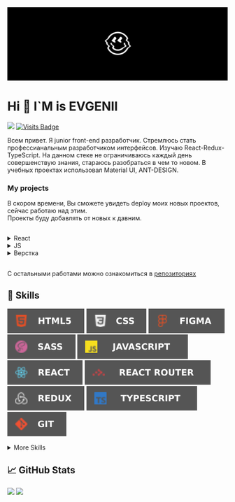 <img src='./githeader.jpg' />


<h1 > Hi 👋 I`M is EVGENII </h1>

<img src='https://www.codewars.com/users/EvgeniiLapotko/badges/micro' />         [![Visits Badge](https://badges.pufler.dev/visits/EvgeniiLapotko/EvgeniiLapotko)](https://github.com/EvgeniiLapotko)

Всем привет. Я junior front-end разработчик. 
Стремлюсь стать профессианальным разработчиком интерфейсов.
Изучаю React-Redux-TypeScript. На данном стеке не ограничиваюсь каждый день совершенствую знания, стараюсь разобраться в чем то новом.
В учебных проектах использовал Material UI, ANT-DESIGN.

<h3> My projects </h3>
В скором времени, Вы сможете увидеть deploy моих новых проектов, сейчас работаю над этим.
<br />
Проекты буду добавлять от новых к давним.
<br />

<h2></h2>

<details>
<summary>React</summary>
  
  * App для поска книг с GoogleBookApi <a href='https://evgeniilapotko.github.io/googleBooks/'>демо</a> | <a href='https://github.com/EvgeniiLapotko/googleBooks'>код</a>
  * App для заказа Пиццы <a href='https://evgeniilapotko.github.io/React-Pizzas/'>демо</a> | <a href='https://github.com/EvgeniiLapotko/React-Pizzas'>код</a> 
  * Учебный проект(без серверной части DB - mockApi) React-Chat <a href='https://evgeniilapotko.github.io/React-Chat/'>демо</a> | <a href='https://github.com/EvgeniiLapotko/React-Chat'>код</a> 
  * App для поска коктелей с thecocktaildbAPI <a href='https://evgeniilapotko.github.io/CoctailsDB/'>демо</a> | <a href='https://github.com/EvgeniiLapotko/CoctailsDB'>код</a>
  * App генератор цвета <a href='https://evgeniilapotko.github.io/ColorGenerator/'>демо</a> | <a href='https://github.com/EvgeniiLapotko/ColorGenerator'>код</a>
</details>


<details>
 
  <summary> JS </summary>
  
  * <details>
    <summary>16 заданий JS <a href='https://github.com/EvgeniiLapotko/40Project-Js'>код</a></summary>
          
    * random background <a href='https://evgeniilapotko.github.io/40Project-Js/task1-bgrandom/index.html'>демо</a>
    * counter <a href='https://evgeniilapotko.github.io/40Project-Js/task2-counter/index.html'>демо</a>
    * userCart <a href='https://evgeniilapotko.github.io/40Project-Js/task3-userCart/index.html'>демо</a>
    * tabs questions <a href='https://evgeniilapotko.github.io/40Project-Js/task6-question/index.html'>демо</a>
    * tabs filterMenu <a href='https://evgeniilapotko.github.io/40Project-Js/task7-filterMenu/index.html'>демо</a>
    * video background  <a href='https://evgeniilapotko.github.io/40Project-Js/task8-videoBG/index.html'>демо</a>
    * tabs <a href='https://evgeniilapotko.github.io/40Project-Js/task10-tabs/index.html'>демо</a>
    * backTimer <a href='https://evgeniilapotko.github.io/40Project-Js/task11-backTimer/index.html'>демо</a>
    * generateText <a href='https://evgeniilapotko.github.io/40Project-Js/task12-generateText/index.html'>демо</a>
    * slider <a href='https://evgeniilapotko.github.io/40Project-Js/task14-slider/index.html'>демо</a>
    * RockPaperScissors <a href='https://evgeniilapotko.github.io/40Project-Js/task15-RockPaperScissors/index.html'>демо</a>
    * SimonGame <a href='https://evgeniilapotko.github.io/40Project-Js/task16-SimonGame/index.html'>демо</a>
    * memoryGame <a href='https://evgeniilapotko.github.io/40Project-Js/task19-memoryGame/index.html'>демо</a>
    * whackGame <a href='https://evgeniilapotko.github.io/40Project-Js/task20-whackGame/index.html'>демо</a>
    * darkTheme <a href='https://evgeniilapotko.github.io/40Project-Js/task22-darkTheme/index.html'>демо</a>
    * boxShadowGenerator <a href='https://evgeniilapotko.github.io/40Project-Js/task23-boxShadowGenerator/index.html'>демо</a>
    
    </details>
   
  
    
  
  * Мини рисовалка <a href='https://evgeniilapotko.github.io/paint-js/'>демо</a> | <a href='https://github.com/EvgeniiLapotko/paint-js'>код</a>
  * Копия расширения momentum <a href='https://evgeniilapotko.github.io/momentum-todo-js/'>демо</a> | <a href='https://github.com/EvgeniiLapotko/momentum-todo-js'>код</a>
</details>

  
<details>
  
<summary>Верстка </summary>
  
  * <details>
    
    <summary>Верстка интернет магазина <a href='https://github.com/EvgeniiLapotko/moderno'>код</a></summary>
    
    
    
    * <a href='https://evgeniilapotko.github.io/moderno//app/index.html'>Главная</a> 
    * <a href='https://evgeniilapotko.github.io/moderno//app/about.html'>О нас</a> 
    * <a href='https://evgeniilapotko.github.io/moderno//app/contact.html'>Контакты</a> 
    * <a href='https://evgeniilapotko.github.io/moderno//app/page404.html'>404</a> 
    * <a href='https://evgeniilapotko.github.io/moderno//app/profile.html'>Профиль</a> 
    * <a href='https://evgeniilapotko.github.io/moderno//app/products-details.html'>Продукт</a> 
    * <a href='https://evgeniilapotko.github.io/moderno//app/settings.html'>Настройка</a> 
    * <a href='https://evgeniilapotko.github.io/moderno//app/upload.html'>Обновить тему</a> 
    * <a href='https://evgeniilapotko.github.io/moderno//app/withdraw.html'>Инфо</a> 
  
    </details>
  
  * Верстка лединга home-stroy <a href='https://evgeniilapotko.github.io/home-stroy/dist/index.html'>демо</a> | <a href='https://github.com/EvgeniiLapotko/home-stroy'>код</a>
  * Верстка лединга химчистка мебели <a href='https://evgeniilapotko.github.io/cleaning/dist/index.html'>демо</a> | <a href='https://github.com/EvgeniiLapotko/cleaning'>код</a>
  * Верстка лединга строительной компании <a href='https://evgeniilapotko.github.io/blitz_Estate/dist/index.html'>демо</a> | <a href='https://github.com/EvgeniiLapotko/blitz_Estate'>код</a>
  * Верстка лединга go-surf <a href='https://evgeniilapotko.github.io/surf/dist/index.html'>демо</a> | <a href='https://github.com/EvgeniiLapotko/surf'>код</a>
  * Верстка лединга mavic <a href='https://evgeniilapotko.github.io/mavic/app/index.html'>демо</a> | <a href='https://github.com/EvgeniiLapotko/mavic'>код</a>
  * Верстка лединга <a href='https://evgeniilapotko.github.io/BisLite-2-project/'>демо</a> | <a href='https://github.com/EvgeniiLapotko/BisLite-2-project'>код</a>
</details>

<h2></h2>
C остальными работами можно ознакомиться в <a href='https://github.com/EvgeniiLapotko?tab=repositories'>репозиториях</a> <br />


<h2>💼 Skills</h2>

![alt-текст](./html.svg )
![alt-текст](./css.svg )
![alt-текст](./figma.svg )
![alt-текст](./scss.svg )
![alt-текст](./js.svg )
![alt-текст](./react.svg )
![alt-текст](./rrouter.svg )
![alt-текст](./redux.svg )
![alt-текст](./ts.svg )
![alt-текст](./git.svg )

<details>
<summary>More Skills</summary>
  
 </details>

<h2>📈 GitHub Stats</h2>



<img align="center" src='https://github-readme-stats.vercel.app/api?username=EvgeniiLapotko&show_icons=true&line_height=27&css&title_color=ffffff&text_color=c9cacc&icon_color=4AB197&bg_color=1A2B34&border_radius=20&hide=issues' />

<img align="center" src='https://github-readme-stats.vercel.app/api/top-langs/?username=EvgeniiLapotko&layout=compact&css&title_color=ffffff&text_color=c9cacc&icon_color=4AB197&bg_color=1A2B34&border_radius=20&card_width=450'/>



<!--
**EvgeniiLapotko/EvgeniiLapotko** is a ✨ _special_ ✨ repository because its `README.md` (this file) appears on your GitHub profile.

Here are some ideas to get you started:

- 🔭 I’m currently working on ...
- 🌱 I’m currently learning ...
- 👯 I’m looking to collaborate on ...
- 🤔 I’m looking for help with ...
- 💬 Ask me about ...
- 📫 How to reach me: ...
- 😄 Pronouns: ...
- ⚡ Fun fact: ...
-->
